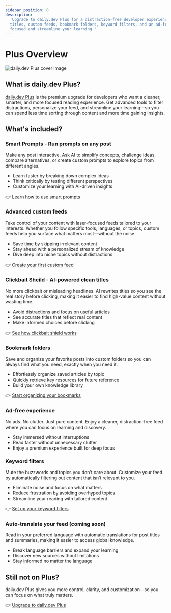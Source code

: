 ```yaml
---
sidebar_position: 0
description:
  'Upgrade to daily.dev Plus for a distraction-free developer experience. Get AI-powered clean
  titles, custom feeds, bookmark folders, keyword filters, and an ad-free reading environment. Stay
  focused and streamline your learning.'
---
```


# Plus Overview

![daily.dev Plus cover image](https://daily-now-res.cloudinary.com/image/upload/v1740314886/docs/daily.dev_Plus_-_Default.png)

## What is daily.dev Plus?

[daily.dev Plus](https://app.daily.dev/plus) is the premium upgrade for developers who want a
cleaner, smarter, and more focused reading experience. Get advanced tools to filter distractions,
personalize your feed, and streamline your learning—so you can spend less time sorting through
content and more time gaining insights.

## What's included?

### Smart Prompts - Run prompts on any post

Make any post interactive. Ask AI to simplify concepts, challenge ideas, compare alternatives, or
create custom prompts to explore topics from different angles.

- Learn faster by breaking down complex ideas
- Think critically by testing different perspectives
- Customize your learning with AI-driven insights

👉 [Learn how to use smart prompts](plus/smart-prompts.md)

### Advanced custom feeds

Take control of your content with laser-focused feeds tailored to your interests. Whether you follow
specific tools, languages, or topics, custom feeds help you surface what matters most—without the
noise.

- Save time by skipping irrelevant content
- Stay ahead with a personalized stream of knowledge
- Dive deep into niche topics without distractions

👉 [Create your first custom feed](plus/custom-feeds.md)

### Clickbait Sheild - AI-powered clean titles

No more clickbait or misleading headlines. AI rewrites titles so you see the real story before
clicking, making it easier to find high-value content without wasting time.

- Avoid distractions and focus on useful articles
- See accurate titles that reflect real content
- Make informed choices before clicking

👉 [See how clickbait shield works](plus/clickbait-shield.md)

### Bookmark folders

Save and organize your favorite posts into custom folders so you can always find what you need,
exactly when you need it.

- Effortlessly organize saved articles by topic
- Quickly retrieve key resources for future reference
- Build your own knowledge library

👉 [Start organizing your bookmarks](plus/bookmark-folders.md)

### Ad-free experience

No ads. No clutter. Just pure content. Enjoy a cleaner, distraction-free feed where you can focus on
learning and discovery.

- Stay immersed without interruptions
- Read faster without unnecessary clutter
- Enjoy a premium experience built for deep focus

### Keyword filters

Mute the buzzwords and topics you don’t care about. Customize your feed by automatically filtering
out content that isn’t relevant to you.

- Eliminate noise and focus on what matters
- Reduce frustration by avoiding overhyped topics
- Streamline your reading with tailored content

👉 [Set up your keyword filters](plus/keyword-filters.md)

### Auto-translate your feed (coming soon)

Read in your preferred language with automatic translations for post titles and summaries, making it
easier to access global knowledge.

- Break language barriers and expand your learning
- Discover new sources without limitations
- Stay informed no matter the language

## Still not on Plus?

daily.dev Plus gives you more control, clarity, and customization—so you can focus on what truly
matters.

👉 [Upgrade to daily.dev Plus](https://app.daily.dev/plus)
